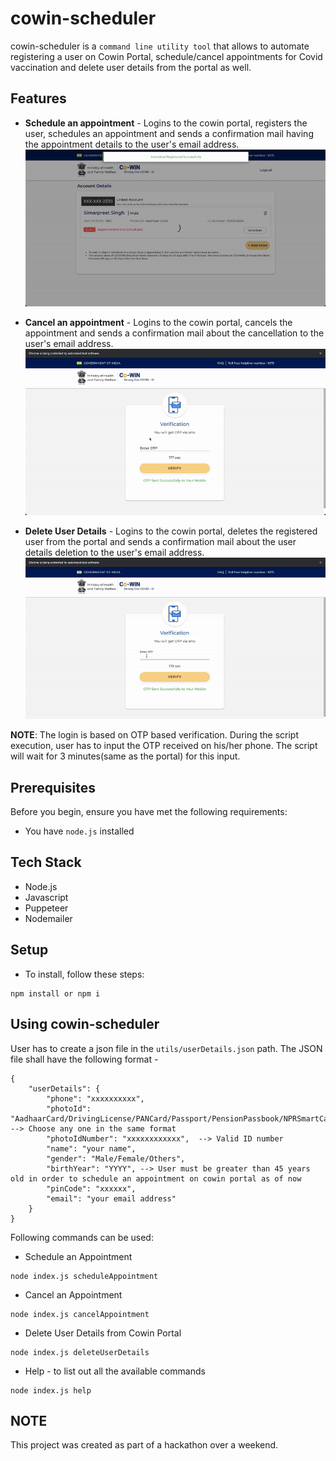 # cowin-scheduler

cowin-scheduler is a `command line utility tool` that allows to automate registering a user on Cowin Portal, schedule/cancel appointments for Covid vaccination and delete user details from the portal as well.

## Features

* **Schedule an appointment** - Logins to the cowin portal, registers the user, schedules an appointment and sends a confirmation mail having the appointment details to the user's email address.
![](scheduleAppointment-demo.gif)

* **Cancel an appointment** - Logins to the cowin portal, cancels the appointment and sends a confirmation mail about the cancellation to the user's email address.
![](cancelAppointment-demo.gif)

* **Delete User Details** - Logins to the cowin portal, deletes the registered user from the portal and sends a confirmation mail about the user details deletion to the user's email address.
![](deleteUserDetails-demo.gif)

**NOTE**: The login is based on OTP based verification. During the script execution, user has to input the OTP received on his/her phone. The script will wait for 3 minutes(same as the portal) for this input.

## Prerequisites

Before you begin, ensure you have met the following requirements:
* You have `node.js` installed

## Tech Stack

* Node.js
* Javascript
* Puppeteer
* Nodemailer

## Setup

* To install, follow these steps:

```
npm install or npm i
```

## Using cowin-scheduler

User has to create a json file in the `utils/userDetails.json` path. The JSON file shall have the following format - 

```
{
    "userDetails": {
        "phone": "xxxxxxxxxx", 
        "photoId": "AadhaarCard/DrivingLicense/PANCard/Passport/PensionPassbook/NPRSmartCard/VoterIDCard", --> Choose any one in the same format
        "photoIdNumber": "xxxxxxxxxxxx",  --> Valid ID number
        "name": "your name",
        "gender": "Male/Female/Others",
        "birthYear": "YYYY", --> User must be greater than 45 years old in order to schedule an appointment on cowin portal as of now
        "pinCode": "xxxxxx",
        "email": "your email address"
    }
}
```

Following commands can be used:

* Schedule an Appointment
```
node index.js scheduleAppointment
```

* Cancel an Appointment
```
node index.js cancelAppointment
```

* Delete User Details from Cowin Portal
```
node index.js deleteUserDetails
```

* Help - to list out all the available commands
```
node index.js help
```

## NOTE

This project was created as part of a hackathon over a weekend.
